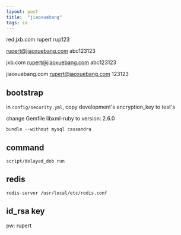 ```yaml
---
layout: post
title:  "jiaoxuebang"
tags: za
---
```


red.jxb.com     rupert     rup123

rupert@jiaoxuebang.com     abc123123

jxb.com                    rupert@jiaoxuebang.com     abc123123

jiaoxuebang.com            rupert@jaoxuebang.com     123123

## bootstrap
in `config/security.yml`, copy development's encryption_key to test's

change Gemfile libxml-ruby to version: 2.6.0

`bundle --without mysql cassandra`

## command
`script/delayed_dob run`

## redis
`redis-server /usr/local/etc/redis.conf`

## id_rsa key
pw: rupert
